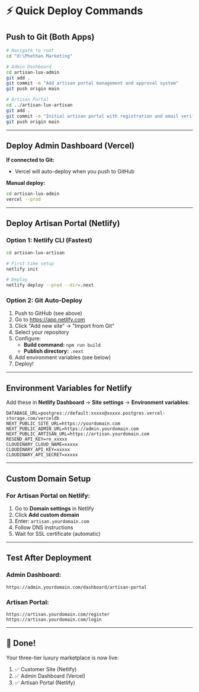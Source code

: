 # ⚡ Quick Deploy Commands

## Push to Git (Both Apps)

```bash
# Navigate to root
cd "d:\Phethan Marketing"

# Admin Dashboard
cd artisan-lux-admin
git add .
git commit -m "Add artisan portal management and approval system"
git push origin main

# Artisan Portal
cd ../artisan-lux-artisan
git add .
git commit -m "Initial artisan portal with registration and email verification"
git push origin main
```

---

## Deploy Admin Dashboard (Vercel)

**If connected to Git:**
- Vercel will auto-deploy when you push to GitHub

**Manual deploy:**
```bash
cd artisan-lux-admin
vercel --prod
```

---

## Deploy Artisan Portal (Netlify)

### Option 1: Netlify CLI (Fastest)

```bash
cd artisan-lux-artisan

# First time setup
netlify init

# Deploy
netlify deploy --prod --dir=.next
```

### Option 2: Git Auto-Deploy

1. Push to GitHub (see above)
2. Go to https://app.netlify.com
3. Click "Add new site" → "Import from Git"
4. Select your repository
5. Configure:
   - **Build command:** `npm run build`
   - **Publish directory:** `.next`
6. Add environment variables (see below)
7. Deploy!

---

## Environment Variables for Netlify

Add these in **Netlify Dashboard** → **Site settings** → **Environment variables**:

```
DATABASE_URL=postgres://default:xxxxx@xxxxx.postgres.vercel-storage.com/verceldb
NEXT_PUBLIC_SITE_URL=https://yourdomain.com
NEXT_PUBLIC_ADMIN_URL=https://admin.yourdomain.com
NEXT_PUBLIC_ARTISAN_URL=https://artisan.yourdomain.com
RESEND_API_KEY=re_xxxxx
CLOUDINARY_CLOUD_NAME=xxxxx
CLOUDINARY_API_KEY=xxxxx
CLOUDINARY_API_SECRET=xxxxx
```

---

## Custom Domain Setup

### For Artisan Portal on Netlify:

1. Go to **Domain settings** in Netlify
2. Click **Add custom domain**
3. Enter: `artisan.yourdomain.com`
4. Follow DNS instructions
5. Wait for SSL certificate (automatic)

---

## Test After Deployment

### Admin Dashboard:
```
https://admin.yourdomain.com/dashboard/artisan-portal
```

### Artisan Portal:
```
https://artisan.yourdomain.com/register
https://artisan.yourdomain.com/login
```

---

## 🎉 Done!

Your three-tier luxury marketplace is now live:

1. ✅ Customer Site (Netlify)
2. ✅ Admin Dashboard (Vercel)
3. ✅ Artisan Portal (Netlify)
